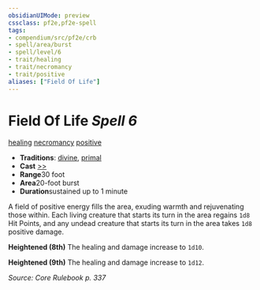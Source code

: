 ```yaml
---
obsidianUIMode: preview
cssclass: pf2e,pf2e-spell
tags:
- compendium/src/pf2e/crb
- spell/area/burst
- spell/level/6
- trait/healing
- trait/necromancy
- trait/positive
aliases: ["Field Of Life"]
---
```

# Field Of Life *Spell 6*   
[healing](/rules/traits/healing.md)  [necromancy](/rules/traits/necromancy.md)  [positive](/rules/traits/positive.md)  

- **Traditions**: [divine](/rules/traits/divine.md), [primal](/rules/traits/primal.md)
- **Cast** [>>](/rules/core-rulebook/chapter-9-playing-the-game.md#Actions "Two-Action") 
- **Range**30 foot
- **Area**20-foot burst
- **Duration**sustained up to 1 minute

A field of positive energy fills the area, exuding warmth and rejuvenating those within. Each living creature that starts its turn in the area regains `1d8` Hit Points, and any undead creature that starts its turn in the area takes `1d8` positive damage.

**Heightened (8th)** The healing and damage increase to `1d10`.

**Heightened (9th)** The healing and damage increase to `1d12`.

*Source: Core Rulebook p. 337*